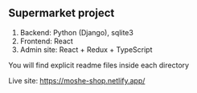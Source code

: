## Supermarket project
1. Backend: Python (Django), sqlite3
2. Frontend: React
3. Admin site: React + Redux + TypeScript

You will find explicit readme files inside each directory

Live site: https://moshe-shop.netlify.app/